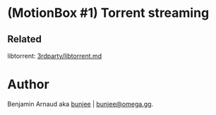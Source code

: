 # (MotionBox #1) Torrent streaming


## Related

libtorrent: [3rdparty/libtorrent.md](../../3rdparty/libtorrent.md)


# Author

Benjamin Arnaud aka [bunjee](http://bunjee.me) | <bunjee@omega.gg>.

